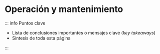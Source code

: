 # Operación y mantenimiento

::: info Puntos clave

- Lista de conclusiones importantes o mensajes clave (_key takeaways_)
- Síntesis de toda esta página

:::
